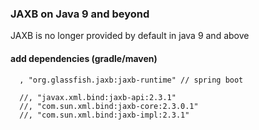 ### JAXB on Java 9 and beyond 
JAXB is no longer provided by default in java 9 and above  

#### add dependencies (gradle/maven)
```
  , "org.glassfish.jaxb:jaxb-runtime" // spring boot

  //, "javax.xml.bind:jaxb-api:2.3.1"  
  //, "com.sun.xml.bind:jaxb-core:2.3.0.1"  
  //, "com.sun.xml.bind:jaxb-impl:2.3.1"
```
